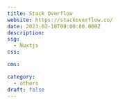 ```yaml
---
title: Stack Overflow
website: https://stackoverflow.co/
date: 2023-02-18T00:00:00.000Z
description:
ssg:
  - Nuxtjs
css:

cms:

category:
  - others
draft: false
---
```

